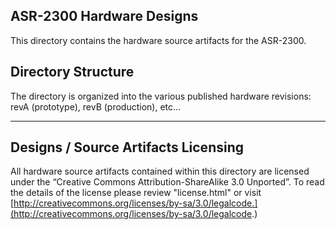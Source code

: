 ## ASR-2300 Hardware Designs ##
This directory contains the hardware source artifacts for the ASR-2300.  


## Directory Structure ##
The directory is organized into the various published hardware revisions: revA (prototype), revB (production), etc...

----------

## Designs / Source Artifacts Licensing ##
All hardware source artifacts contained within this directory are licensed under the “Creative Commons Attribution-ShareAlike 3.0 Unported”.  To read the details of the license please review "license.html" or visit [http://creativecommons.org/licenses/by-sa/3.0/legalcode.](http://creativecommons.org/licenses/by-sa/3.0/legalcode.)


